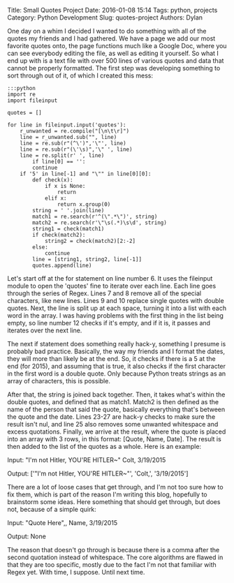 Title: Small Quotes Project
Date: 2016-01-08 15:14
Tags: python, projects
Category: Python Development
Slug: quotes-project
Authors: Dylan

  One day on a whim I decided I wanted to do something with all of the quotes my friends and I had gathered. We have a page we add our
most favorite quotes onto, the page functions much like a Google Doc, where you can see everybody editing the file, as well as editing it
yourself. So what I end up with is a text file with over 500 lines of various quotes and data that cannot be properly formatted. The
first step was developing something to sort through out of it, of which I created this mess:

	:::python
	import re
	import fileinput

	quotes = []

	for line in fileinput.input('quotes'):
		r_unwanted = re.compile("[\n\t\r]")
		line = r_unwanted.sub("", line)
		line = re.sub(r"(^\')",'\"', line)
		line = re.sub(r"(\'\s)",'\" ', line)
		line = re.split(r' ', line)
      		if line[0] == '':
			continue
		if '5' in line[-1] and "\"" in line[0][0]:
			def check(x):
				if x is None:
					return
				elif x:
					return x.group(0)
			string = ' '.join(line)
			match1 = re.search(r'^(\".*\")', string)
			match2 = re.search(r'\"\s(.*)\s\d', string)
			string1 = check(match1)
			if check(match2):
				string2 = check(match2)[2:-2]
			else: 
				continue
			line = [string1, string2, line[-1]]
			quotes.append(line)

Let's start off at the for statement on line number 6. It uses the fileinput module to open the 'quotes' fine to iterate over each line. Each line goes through the series of Regex. Lines 7 and 8 remove all of the special characters, like new lines. Lines 9 and 10 replace single quotes with double quotes. Next, the line is split up at each space, turning it into a list with each word in the array. I was having problems with the first thing in the list being empty, so line number 12 checks if it's empty, and if it is, it passes and iterates over the next line. 

The next if statement does something really hack-y, something I presume is probably bad practice. Basically, the way my friends and I format the dates, they will more than likely be at the end. So, it checks if there is a 5 at the end (for 2015), and assuming that is true, it also checks if the first character in the first word is a double quote. Only because Python treats strings as an array of characters, this is possible. 

After that, the string is joined back together. Then, it takes what's within the double quotes, and defined that as match1. Match2 is then defined as the name of the person that said the quote, basically everything that's between the quote and the date. Lines 23-27 are hack-y checks to make sure the result isn't nul, and line 25 also removes some unwanted whitespace and excess quotations. Finally, we arrive at the result, where the quote is placed into an array with 3 rows, in this format: [Quote, Name, Date]. The result is then added to the list of the quotes as a whole. Here is an example:

Input: "I'm not Hitler, YOU'RE HITLER~" Colt, 3/19/2015

Output: ['"I\'m not Hitler, YOU\'RE HITLER~"', 'Colt,', '3/19/2015']

There are a lot of loose cases that get through, and I'm not too sure how to fix them, which is part of the reason I'm writing this blog, hopefully to brainstorm some ideas. Here something that should get through, but does not, because of a simple quirk:

Input: "Quote Here",, Name, 3/19/2015

Output: None

The reason that doesn't go through is because there is a comma after the second quotation instead of whitespace. The core algorithms are flawed in that they are too specific, mostly due to the fact I'm not that familiar with Regex yet. With time, I suppose. Until next time.
